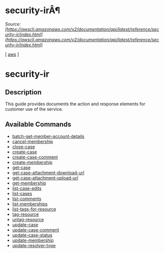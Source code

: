 # security-irÂ¶

*Source: [https://awscli.amazonaws.com/v2/documentation/api/latest/reference/security-ir/index.html](https://awscli.amazonaws.com/v2/documentation/api/latest/reference/security-ir/index.html)*

[ [aws](https://awscli.amazonaws.com/v2/documentation/api/latest/reference/index.html#cli-aws) ]

# security-ir

## Description

This guide provides documents the action and response elements for customer use of the service.

## Available Commands

- [batch-get-member-account-details](https://awscli.amazonaws.com/v2/documentation/api/latest/reference/security-ir/batch-get-member-account-details.html)
- [cancel-membership](https://awscli.amazonaws.com/v2/documentation/api/latest/reference/security-ir/cancel-membership.html)
- [close-case](https://awscli.amazonaws.com/v2/documentation/api/latest/reference/security-ir/close-case.html)
- [create-case](https://awscli.amazonaws.com/v2/documentation/api/latest/reference/security-ir/create-case.html)
- [create-case-comment](https://awscli.amazonaws.com/v2/documentation/api/latest/reference/security-ir/create-case-comment.html)
- [create-membership](https://awscli.amazonaws.com/v2/documentation/api/latest/reference/security-ir/create-membership.html)
- [get-case](https://awscli.amazonaws.com/v2/documentation/api/latest/reference/security-ir/get-case.html)
- [get-case-attachment-download-url](https://awscli.amazonaws.com/v2/documentation/api/latest/reference/security-ir/get-case-attachment-download-url.html)
- [get-case-attachment-upload-url](https://awscli.amazonaws.com/v2/documentation/api/latest/reference/security-ir/get-case-attachment-upload-url.html)
- [get-membership](https://awscli.amazonaws.com/v2/documentation/api/latest/reference/security-ir/get-membership.html)
- [list-case-edits](https://awscli.amazonaws.com/v2/documentation/api/latest/reference/security-ir/list-case-edits.html)
- [list-cases](https://awscli.amazonaws.com/v2/documentation/api/latest/reference/security-ir/list-cases.html)
- [list-comments](https://awscli.amazonaws.com/v2/documentation/api/latest/reference/security-ir/list-comments.html)
- [list-memberships](https://awscli.amazonaws.com/v2/documentation/api/latest/reference/security-ir/list-memberships.html)
- [list-tags-for-resource](https://awscli.amazonaws.com/v2/documentation/api/latest/reference/security-ir/list-tags-for-resource.html)
- [tag-resource](https://awscli.amazonaws.com/v2/documentation/api/latest/reference/security-ir/tag-resource.html)
- [untag-resource](https://awscli.amazonaws.com/v2/documentation/api/latest/reference/security-ir/untag-resource.html)
- [update-case](https://awscli.amazonaws.com/v2/documentation/api/latest/reference/security-ir/update-case.html)
- [update-case-comment](https://awscli.amazonaws.com/v2/documentation/api/latest/reference/security-ir/update-case-comment.html)
- [update-case-status](https://awscli.amazonaws.com/v2/documentation/api/latest/reference/security-ir/update-case-status.html)
- [update-membership](https://awscli.amazonaws.com/v2/documentation/api/latest/reference/security-ir/update-membership.html)
- [update-resolver-type](https://awscli.amazonaws.com/v2/documentation/api/latest/reference/security-ir/update-resolver-type.html)